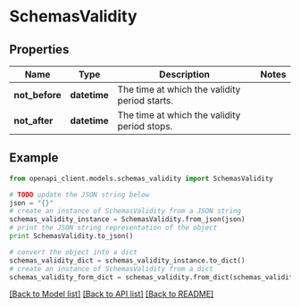 # SchemasValidity


## Properties

Name | Type | Description | Notes
------------ | ------------- | ------------- | -------------
**not_before** | **datetime** | The time at which the validity period starts. | 
**not_after** | **datetime** | The time at which the validity period stops. | 

## Example

```python
from openapi_client.models.schemas_validity import SchemasValidity

# TODO update the JSON string below
json = "{}"
# create an instance of SchemasValidity from a JSON string
schemas_validity_instance = SchemasValidity.from_json(json)
# print the JSON string representation of the object
print SchemasValidity.to_json()

# convert the object into a dict
schemas_validity_dict = schemas_validity_instance.to_dict()
# create an instance of SchemasValidity from a dict
schemas_validity_form_dict = schemas_validity.from_dict(schemas_validity_dict)
```
[[Back to Model list]](../README.md#documentation-for-models) [[Back to API list]](../README.md#documentation-for-api-endpoints) [[Back to README]](../README.md)



